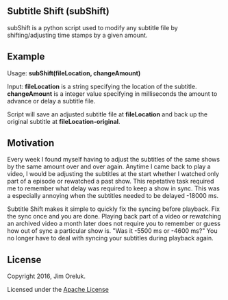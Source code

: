 ## Subtitle Shift (subShift)

subShift is a python script used to modify any subtitle file by shifting/adjusting time stamps by a given amount.

## Example
Usage: **subShift(fileLocation, changeAmount)**

Input: **fileLocation** is a string specifying the location of the subtitle.  **changeAmount** is a integer value specifying in milliseconds the amount to advance or delay a subtitle file.

Script will save an adjusted subtitle file at **fileLocation** and back up the original subtitle  at **fileLocation-original**. 

## Motivation

Every week I found myself having to adjust the subtitles of the same shows by the same amount over and over again. Anytime I came back to play a video, I would be adjusting the subtitles at the start whether I watched only part of a episode or rewatched a past show. This repetative task required me to remember what delay was required to keep a show in sync. This was a especially annoying when the subtitles needed to be delayed -18000 ms. 

Subtitle Shift makes it simple to quickly fix the syncing before playback. Fix the sync once and you are done. Playing back part of a video or rewatching an archived video a month later does not require you to remember or guess how out of sync a particular show is. "Was it -5500 ms or -4600 ms?" You no longer have to deal with syncing your subtitles during playback again. 

## License

Copyright 2016, Jim Oreluk. 

Licensed under the [Apache License](LICENSE.md)
